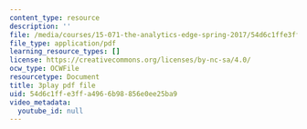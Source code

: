 ```yaml
---
content_type: resource
description: ''
file: /media/courses/15-071-the-analytics-edge-spring-2017/54d6c1ffe3ffa4966b98856e0ee25ba9_EOWyWHTA_vQ.pdf
file_type: application/pdf
learning_resource_types: []
license: https://creativecommons.org/licenses/by-nc-sa/4.0/
ocw_type: OCWFile
resourcetype: Document
title: 3play pdf file
uid: 54d6c1ff-e3ff-a496-6b98-856e0ee25ba9
video_metadata:
  youtube_id: null
---
```

